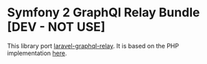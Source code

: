 # Symfony 2 GraphQl Relay Bundle    [DEV - NOT USE]

This library port [laravel-graphql-relay](https://github.com/nuwave/laravel-graphql-relay).
It is based on the PHP implementation [here](https://github.com/webonyx/graphql-php).